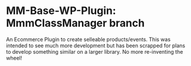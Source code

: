 MM-Base-WP-Plugin: MmmClassManager branch
=================

An Ecommerce Plugin to create selleable products/events.  This was intended to see much more development but has been scrapped for plans to develop something similar on a larger library.  No more re-inventing the wheel!
